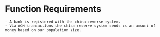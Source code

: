 # Function Requirements

    - A bank is registered with the china reverse system.
    - Via ACH transactions the china reserve system sends us an amount of money based on our population size.

